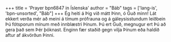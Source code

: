 +++
title = 'Prayer bpn6847 in Íslenska'
author = "Báb"
tags = ['lang-is', 'bpn-unsorted', "Báb"]
+++
Ég heiti á Þig við mátt Þinn, ó Guð minn! Lát ekkert verða mér að meini á tímum prófrauna og á gáleysisstundum leiðbein Þú fótsporum mín­um með innblæstri Þínum. Þú ert Guð, megnugur ert Þú að gera það sem Þér þóknast. Enginn fær staðið gegn vilja Þínum eða haldið aftur af ákvörðun Þinni.

